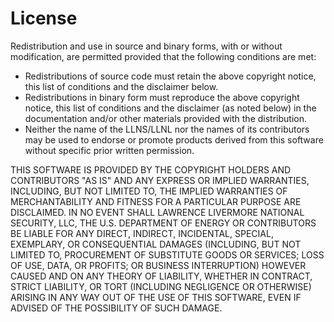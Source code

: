 # License

Redistribution and use in source and binary forms, with or without modification,
are permitted provided that the following conditions are met:

- Redistributions of source code must retain the above copyright notice, this
  list of conditions and the disclaimer below.
- Redistributions in binary form must reproduce the above copyright notice, this
  list of conditions and the disclaimer (as noted below) in the documentation
  and/or other materials provided with the distribution.
- Neither the name of the LLNS/LLNL nor the names of its contributors may be
  used to endorse or promote products derived from this software without
  specific prior written permission.



THIS SOFTWARE IS PROVIDED BY THE COPYRIGHT HOLDERS AND CONTRIBUTORS "AS IS" AND
ANY EXPRESS OR IMPLIED WARRANTIES, INCLUDING, BUT NOT LIMITED TO, THE IMPLIED
WARRANTIES OF MERCHANTABILITY AND FITNESS FOR A PARTICULAR PURPOSE ARE
DISCLAIMED. IN NO EVENT SHALL LAWRENCE LIVERMORE NATIONAL SECURITY, LLC, THE
U.S. DEPARTMENT OF ENERGY OR CONTRIBUTORS BE LIABLE FOR ANY DIRECT, INDIRECT,
INCIDENTAL, SPECIAL, EXEMPLARY, OR CONSEQUENTIAL DAMAGES (INCLUDING, BUT NOT
LIMITED TO, PROCUREMENT OF SUBSTITUTE GOODS OR SERVICES; LOSS OF USE, DATA, OR
PROFITS; OR BUSINESS INTERRUPTION) HOWEVER CAUSED AND ON ANY THEORY OF
LIABILITY, WHETHER IN CONTRACT, STRICT LIABILITY, OR TORT (INCLUDING NEGLIGENCE
OR OTHERWISE) ARISING IN ANY WAY OUT OF THE USE OF THIS SOFTWARE, EVEN IF
ADVISED OF THE POSSIBILITY OF SUCH DAMAGE.
